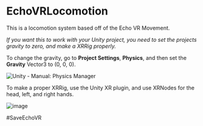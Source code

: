 # EchoVRLocomotion
This is a locomotion system based off of the Echo VR Movement.

*If you want this to work with your Unity project, you need to set the projects *gravity* to zero, and make a XRRig properly.*

To change the gravity, go to **Project Settings**, **Physics**, and then set the **Gravity** Vector3 to (0, 0, 0).


<img src="https://docs.unity3d.com/510/Documentation/uploads/Main/PhysicsSet.png" alt="Unity - Manual: Physics Manager"/>

To make a proper XRRig, use the Unity XR plugin, and use XRNodes for the head, left, and right hands.


![image](https://user-images.githubusercontent.com/107813339/231540298-0ffe01cb-5a97-49d5-9256-50cb6040a106.png)

#SaveEchoVR
